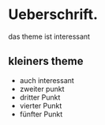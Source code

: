 
# Ueberschrift.
das theme ist interessant
## kleiners theme
 - auch interessant
 - zweiter punkt
 - dritter Punkt
 - vierter Punkt
 - fünfter Punkt
